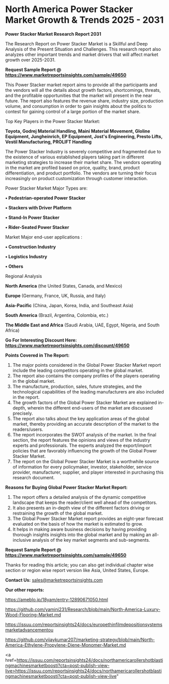 # North America Power Stacker Market Growth & Trends 2025 - 2031

<strong>Power Stacker Market Research Report 2031</strong>

The Research Report on Power Stacker Market is a Skillful and Deep Analysis of the Present Situation and Challenges. This research report also analyzes other important trends and market drivers that will affect market growth over 2025-2031.

<strong>Request Sample Report @ <a href=https://www.marketreportsinsights.com/sample/49650>https://www.marketreportsinsights.com/sample/49650</a></strong>

This Power Stacker market report aims to provide all the participants and the vendors will all the details about growth factors, shortcomings, threats, and the profitable opportunities that the market will present in the near future. The report also features the revenue share, industry size, production volume, and consumption in order to gain insights about the politics to contest for gaining control of a large portion of the market share.

Top Key Players in the Power Stacker Market:

<strong>Toyota, Godrej Material Handling, Maini Material Movement, Gloline Equipment, Jungheinrich, EP Equipment, Jost's Engineering, Presto Lifts, Vestil Manufacturing, PROLIFT Handling</strong>

The Power Stacker Industry is severely competitive and fragmented due to the existence of various established players taking part in different marketing strategies to increase their market share. The vendors operating in the market are profiled based on price, quality, brand, product differentiation, and product portfolio. The vendors are turning their focus increasingly on product customization through customer interaction.

Power Stacker Market Major Types are:

<strong>•  Pedestrian-operated Power Stacker

•  Stackers with Driver Platform

•  Stand-In Power Stacker

•  Rider-Seated Power Stacker</strong>

Market Major end-user applications :

<strong>•  Construction Industry

•  Logistics Industry

•  Others</strong>

Regional Analysis

</u><strong><b>North America</b></strong> (the United States, Canada, and Mexico)

<strong><b>Europe </b></strong>(Germany, France, UK, Russia, and Italy)

<strong><b>Asia-Pacific</b></strong> (China, Japan, Korea, India, and Southeast Asia)

<strong><b>South America</b></strong> (Brazil, Argentina, Colombia, etc.)

<strong><b>The Middle East and Africa</b></strong> (Saudi Arabia, UAE, Egypt, Nigeria, and South Africa)

<strong>Go For Interesting Discount Here: <a href=https://www.marketreportsinsights.com/discount/49650>https://www.marketreportsinsights.com/discount/49650</a></strong>

<strong>Points Covered in The Report:</strong>
<ol>
  <li>The major points considered in the Global Power Stacker Market report include the leading competitors operating in the global market.</li>
  <li>The report also contains the company profiles of the players operating in the global market.</li>
  <li>The manufacture, production, sales, future strategies, and the technological capabilities of the leading manufacturers are also included in the report.</li>
  <li>The growth factors of the Global Power Stacker Market are explained in-depth, wherein the different end-users of the market are discussed precisely.</li>
  <li>The report also talks about the key application areas of the global market, thereby providing an accurate description of the market to the readers/users.</li>
  <li>The report incorporates the SWOT analysis of the market. In the final section, the report features the opinions and views of the industry experts and professionals. The experts analyzed the export/import policies that are favorably influencing the growth of the Global Power Stacker Market.</li>
  <li>The report on the Global Power Stacker Market is a worthwhile source of information for every policymaker, investor, stakeholder, service provider, manufacturer, supplier, and player interested in purchasing this research document.</li>
</ol>
<strong>Reasons for Buying Global Power Stacker Market Report:</strong>

<ol>
  <li>The report offers a detailed analysis of the dynamic competitive landscape that keeps the reader/client well ahead of the competitors.</li>
  <li>It also presents an in-depth view of the different factors driving or restraining the growth of the global market.</li>
  <li>The Global Power Stacker Market report provides an eight-year forecast evaluated on the basis of how the market is estimated to grow.</li>
  <li>It helps in making aware business decisions by having providing thorough insights insights into the global market and by making an all-inclusive analysis of the key market segments and sub-segments.</li>
</ol>
<strong>Request Sample Report @ <a href=https://www.marketreportsinsights.com/sample/49650>https://www.marketreportsinsights.com/sample/49650</a></strong>


Thanks for reading this article; you can also get individual chapter wise section or region wise report version like Asia, United States, Europe.

<strong>Contact Us:</strong>
sales@marketreportsinsights.com

<strong>Our other reports:</strong>

<a href=https://ameblo.jp/18yam/entry-12890671050.html>https://ameblo.jp/18yam/entry-12890671050.html</a>

<a href=https://github.com/yamini231/Research/blob/main/North-America-Luxury-Wood-Flooring-Market.md>https://github.com/yamini231/Research/blob/main/North-America-Luxury-Wood-Flooring-Market.md</a>

<a href=https://issuu.com/reportsinsights24/docs/europethinfilmdepositionsystemsmarketadvancementou>https://issuu.com/reportsinsights24/docs/europethinfilmdepositionsystemsmarketadvancementou</a>

<a href=https://github.com/vijaykumar207/marketing-strategy/blob/main/North-America-Ethylene-Propylene-Diene-Monomer-Market.md>https://github.com/vijaykumar207/marketing-strategy/blob/main/North-America-Ethylene-Propylene-Diene-Monomer-Market.md</a>

<a href=https://issuu.com/reportsinsights24/docs/northamericarollershotblastingmachinesmarketboosti?cta=post-publish-view-live>https://issuu.com/reportsinsights24/docs/northamericarollershotblastingmachinesmarketboosti?cta=post-publish-view-live</a>"
